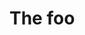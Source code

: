 <!-- 

layout : post
title : The foo
description : Out first post :b
category : devops
tags : devops
comments : true 
author : Patterson
thumbnail_image_url: https://github.com/podcastjs/podcastjs-demo/assets/3322836/15144822-2c0c-48af-831c-5490eb8ec322
datetime_str: 26 March 2024
datetime : 2024-03-26
duration: 0:30:20
sound: 
    type : simple_url
    value : https://uc4e93d3cf00e78a6b5aaf88d777.dl.dropboxusercontent.com/cd/0/inline/CUihxr6qsgN_cZqHewWeqH8o82O3KYqLTMdAFltvyF6Odo-HZUzkqMJRrbtYMdiFwv8HncqGdvDoLwVm4h3alqsPFCuJvnKx5bnsFiBpwlLtzvLLYjXPaFp2rMrQIRt4_xZsa92TKQhnhsn3Cr33fx3r/file
    language: en

-->


# The foo
